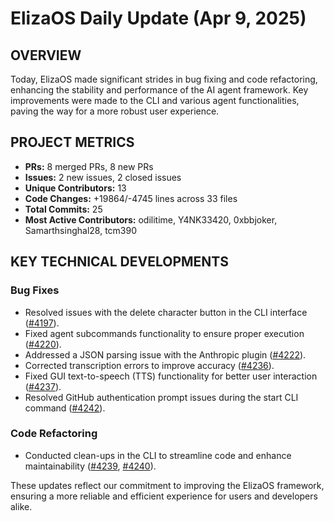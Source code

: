 # ElizaOS Daily Update (Apr 9, 2025)

## OVERVIEW 
Today, ElizaOS made significant strides in bug fixing and code refactoring, enhancing the stability and performance of the AI agent framework. Key improvements were made to the CLI and various agent functionalities, paving the way for a more robust user experience.

## PROJECT METRICS
- **PRs:** 8 merged PRs, 8 new PRs
- **Issues:** 2 new issues, 2 closed issues
- **Unique Contributors:** 13
- **Code Changes:** +19864/-4745 lines across 33 files
- **Total Commits:** 25
- **Most Active Contributors:** odilitime, Y4NK33420, 0xbbjoker, Samarthsinghal28, tcm390

## KEY TECHNICAL DEVELOPMENTS

### Bug Fixes
- Resolved issues with the delete character button in the CLI interface ([#4197](https://github.com/elizaos/eliza/pull/4197)).
- Fixed agent subcommands functionality to ensure proper execution ([#4220](https://github.com/elizaos/eliza/pull/4220)).
- Addressed a JSON parsing issue with the Anthropic plugin ([#4222](https://github.com/elizaos/eliza/pull/4222)).
- Corrected transcription errors to improve accuracy ([#4236](https://github.com/elizaos/eliza/pull/4236)).
- Fixed GUI text-to-speech (TTS) functionality for better user interaction ([#4237](https://github.com/elizaos/eliza/pull/4237)).
- Resolved GitHub authentication prompt issues during the start CLI command ([#4242](https://github.com/elizaos/eliza/pull/4242)).

### Code Refactoring
- Conducted clean-ups in the CLI to streamline code and enhance maintainability ([#4239](https://github.com/elizaos/eliza/pull/4239), [#4240](https://github.com/elizaos/eliza/pull/4240)). 

These updates reflect our commitment to improving the ElizaOS framework, ensuring a more reliable and efficient experience for users and developers alike.